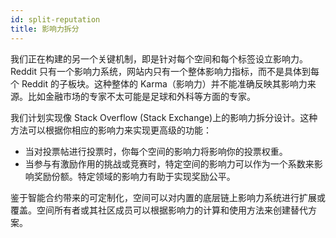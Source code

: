 ```yaml
---
id: split-reputation
title: 影响力拆分
---
```


我们正在构建的另一个关键机制，即是针对每个空间和每个标签设立影响力。Reddit 只有一个影响力系统，网站内只有一个整体影响力指标，而不是具体到每个 Reddit 的子板块。这种整体的 Karma（影响力）并不能准确反映其影响力来源。比如金融市场的专家不太可能是足球和外科等方面的专家。

我们计划实现像 Stack Overflow (Stack Exchange)上的影响力拆分设计。这种方法可以根据你相应的影响力来实现更高级的功能：

- 当对投票帖进行投票时，你每个空间的影响力将影响你的投票权重。
- 当参与有激励作用的挑战或竞赛时，特定空间的影响力可以作为一个系数来影响奖励份额。特定领域的影响力有助于实现奖励公平。

鉴于智能合约带来的可定制化，空间可以对内置的底层链上影响力系统进行扩展或覆盖。空间所有者或其社区成员可以根据影响力的计算和使用方法来创建替代方案。
